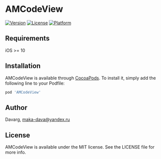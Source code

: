 # AMCodeView

[![Version](https://img.shields.io/cocoapods/v/AMCodeView.svg?style=flat)](https://cocoapods.org/pods/AMCodeView)
[![License](https://img.shields.io/cocoapods/l/AMCodeView.svg?style=flat)](https://cocoapods.org/pods/AMCodeView)
[![Platform](https://img.shields.io/cocoapods/p/AMCodeView.svg?style=flat)](https://cocoapods.org/pods/AMCodeView)

## Requirements
iOS >= 10

## Installation

AMCodeView is available through [CocoaPods](https://cocoapods.org). To install
it, simply add the following line to your Podfile:

```ruby
pod 'AMCodeView'
```

## Author

Davarg, maka-dava@yandex.ru

## License

AMCodeView is available under the MIT license. See the LICENSE file for more info.
